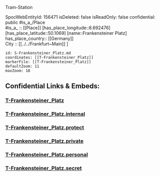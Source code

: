﻿---
location: [50.1069,8.692476] 
type: Station 
mapzoom: [8,18] 
mapmarker: tram 
tags:
- geo/station/tram
---

Tram-Station

SpocWebEntityId: 156471
isDeleted: false
isReadOnly: false
confidential: public
#is_a_/Place  
#is_a_ :: [[Place]] 
[has_place_longitude::8.692476] 
[has_place_latitude::50.1069] 
[name::Frankensteiner Platz] 
has_place_country:: [[Germany]]  
City :: [[../../Frankfurt~Main]] ] 


```leaflet
id: S-Frankensteiner_Platz.md
coordinates: [[T-Frankensteiner_Platz]] 
markerFile: [[T-Frankensteiner_Platz]] 
defaultZoom: 11 
maxZoom: 18
```


## Confidential Links & Embeds: 

### [T-Frankensteiner_Platz](/_public/Earth/Continent/Europe/Europe~Central/Germany/Germany~West/Hessen/counties~Hessen/Frankfurt~Main/Stations-FFM~T/T-Frankensteiner_Platz.md) 

### [T-Frankensteiner_Platz.internal](/_internal/Earth/Continent/Europe/Europe~Central/Germany/Germany~West/Hessen/counties~Hessen/Frankfurt~Main/Stations-FFM~T/T-Frankensteiner_Platz.internal.md) 

### [T-Frankensteiner_Platz.protect](/_protect/Earth/Continent/Europe/Europe~Central/Germany/Germany~West/Hessen/counties~Hessen/Frankfurt~Main/Stations-FFM~T/T-Frankensteiner_Platz.protect.md) 

### [T-Frankensteiner_Platz.private](/_private/Earth/Continent/Europe/Europe~Central/Germany/Germany~West/Hessen/counties~Hessen/Frankfurt~Main/Stations-FFM~T/T-Frankensteiner_Platz.private.md) 

### [T-Frankensteiner_Platz.personal](/_personal/Earth/Continent/Europe/Europe~Central/Germany/Germany~West/Hessen/counties~Hessen/Frankfurt~Main/Stations-FFM~T/T-Frankensteiner_Platz.personal.md) 

### [T-Frankensteiner_Platz.secret](/_secret/Earth/Continent/Europe/Europe~Central/Germany/Germany~West/Hessen/counties~Hessen/Frankfurt~Main/Stations-FFM~T/T-Frankensteiner_Platz.secret.md) 
